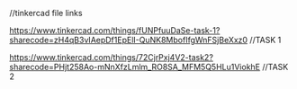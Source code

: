 //tinkercad file links 

https://www.tinkercad.com/things/fUNPfuuDaSe-task-1?sharecode=zH4qB3vIAepDf1EpElI-QuNK8MbofIfgWnFSjBeXxz0  //TASK 1

https://www.tinkercad.com/things/72CjrPxj4V2-task2?sharecode=PHjt258Ao-mNnXfzLmlm_RO8SA_MFM5Q5HLu1ViokhE   //TASK 2
